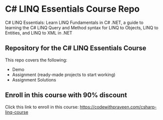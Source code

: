 # C# LINQ Essentials Course Repo
C# LINQ Essentials: Learn LINQ Fundamentals in C# .NET, a guide to learning the C# LINQ Query and Method syntax for LINQ to Objects, LINQ to Entities, and LINQ to XML in .NET

## Repository for the C# LINQ Essentials Course
This repo covers the following:
* Demo
* Assignment (ready-made projects to start working)
* Assignment Solutions

## Enroll in this course with 90% discount
Click this link to enroll in this course:
https://codewithpraveen.com/csharp-linq-course
